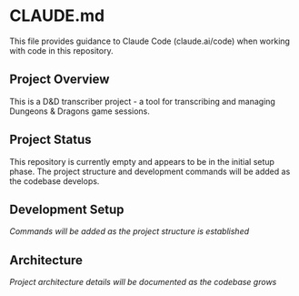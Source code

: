 # CLAUDE.md

This file provides guidance to Claude Code (claude.ai/code) when working with code in this repository.

## Project Overview

This is a D&D transcriber project - a tool for transcribing and managing Dungeons & Dragons game sessions.

## Project Status

This repository is currently empty and appears to be in the initial setup phase. The project structure and development commands will be added as the codebase develops.

## Development Setup

*Commands will be added as the project structure is established*

## Architecture

*Project architecture details will be documented as the codebase grows*